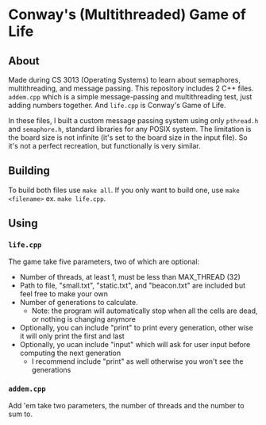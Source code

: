 # Conway's (Multithreaded) Game of Life

## About

Made during CS 3013 (Operating Systems) to learn about semaphores, multithreading, and message passing. This repository includes 2 C++ files. `addem.cpp` which is a simple message-passing and multithreading test, just adding numbers together. And `life.cpp` is Conway's Game of Life. 

In these files, I built a custom message passing system using only `pthread.h` and `semaphore.h`, standard libraries for any POSIX system. The limitation is the board size is not infinite (it's set to the board size in the input file). So it's not a perfect recreation, but functionally is very similar.

## Building

To build both files use `make all`. If you only want to build one, use `make <filename>` ex. `make life.cpp`.

## Using
### `life.cpp`

The game take five parameters, two of which are optional:
 - Number of threads, at least 1, must be less than MAX_THREAD (32)
 - Path to file, "small.txt", "static.txt", and "beacon.txt" are included but feel free to make your own
 - Number of generations to calculate. 
   - Note: the program will automatically stop when all the cells are dead, or nothing is changing anymore
 - Optionally, you can include "print" to print every generation, other wise it will only print the first and last
 - Optionally, yo ucan include "input" which will ask for user input before computing the next generation
    - I recommend include "print" as well otherwise you won't see the generations

### `addem.cpp`

Add 'em take two parameters, the number of threads and the number to sum to.